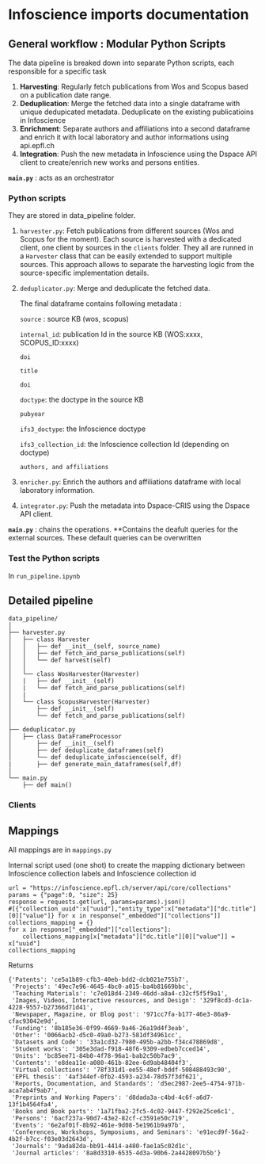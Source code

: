 # Infoscience imports documentation

## General workflow : Modular Python Scripts

The data pipeline is breaked down into separate Python scripts, each responsible for a specific task

1. **Harvesting**: Regularly fetch publications from Wos and Scopus based on a publication date range.
2. **Deduplication**: Merge the fetched data into a single dataframe with unique dedupicated metadata.
   Deduplicate on the existing publicatioins in Infoscience
3. **Enrichment**: Separate authors and affiliations into a second dataframe and enrich it with local laboratory and author informations using api.epfl.ch 
4. **Integration**: Push the new metadata in Infoscience using the Dspace API client to create/enrich new works and persons entities.


**`main.py`** : acts as an orchestrator


### Python scripts

They are stored in data_pipeline folder.

1. `harvester.py`: Fetch publications from different sources (Wos and Scopus for the moment). 
   Each source is harvested with a dedicated client, one client by sources in the `clients` folder. They all are runned in a `Harvester` class that can be easily extended to support multiple sources. This approach allows to separate the harvesting logic from the source-specific implementation details.
2. `deduplicator.py`: Merge and deduplicate the fetched data.

   The final dataframe contains following metadata :

   `source` : source KB (wos, scopus)

   `internal_id`: publication Id in the source KB (WOS:xxxx, SCOPUS_ID:xxxx)

   `doi`

   `title`

   `doi`

   `doctype`: the doctype in the source KB

   `pubyear`

   `ifs3_doctype`: the Infoscience doctype

   `ifs3_collection_id`: the Infoscience collection Id (depending on doctype)

   `authors, and affiliations`

3. `enricher.py`: Enrich the authors and affiliations dataframe with local laboratory information.
4. `integrator.py`: Push the metadata into Dspace-CRIS using the Dspace API client.

**`main.py`** : chains the operations.
**Contains the deafult queries for the external sources. These default queries can be overwritten 

### Test the Python scripts

In `run_pipeline.ipynb`

## Detailed pipeline

```
data_pipeline/
│
├── harvester.py
│   ├── class Harvester
│   │   ├── def __init__(self, source_name)
│   │   ├── def fetch_and_parse_publications(self)
│   │   └── def harvest(self)
│   │
│   └── class WosHarvester(Harvester)
│   |   ├── def __init__(self)
│   |   └── def fetch_and_parse_publications(self)
│   |
│   └── class ScopusHarvester(Harvester)
│       ├── def __init__(self)
│       └── def fetch_and_parse_publications(self)
│
├── deduplicator.py
│   ├── class DataFrameProcessor
│       ├── def __init__(self)
│       ├── def deduplicate_dataframes(self)
│       └── def deduplicate_infoscience(self, df)
|       ├── def generate_main_dataframes(self,df)
│
└── main.py
    ├── def main()

```

### Clients

## Mappings

All mappings are in `mappings.py`

Internal script used (one shot) to create the mapping dictionary between Infoscience collection labels and Infoscience collection id

```
url = "https://infoscience.epfl.ch/server/api/core/collections"
params = {"page":0, "size": 25}
response = requests.get(url, params=params).json()
#[{"collection_uuid":x["uuid"],"entity_type":x["metadata"]["dc.title"][0]["value"]} for x in response["_embedded"]["collections"]]
collections_mapping = {}
for x in response["_embedded"]["collections"]:
    collections_mapping[x["metadata"]["dc.title"][0]["value"]] = x["uuid"]
collections_mapping
```

Returns

```
{'Patents': 'ce5a1b89-cfb3-40eb-bdd2-dcb021e755b7',
 'Projects': '49ec7e96-4645-4bc0-a015-ba4b81669bbc',
 'Teaching Materials': 'c7e018d4-2349-46dd-a8a4-c32cf5f5f9a1',
 'Images, Videos, Interactive resources, and Design': '329f8cd3-dc1a-4228-9557-b27366d71d41',
 'Newspaper, Magazine, or Blog post': '971cc7fa-b177-46e3-86a9-cfac93042e9d',
 'Funding': '8b185e36-0f99-4669-9a46-26a19d4f3eab',
 'Other': '0066acb2-d5c0-49a0-b273-581df34961cc',
 'Datasets and Code': '33a1cd32-7980-495b-a2bb-f34c478869d8',
 'Student works': '305e3dad-f918-48f6-9309-edbeb7cced14',
 'Units': 'bc85ee71-84b0-4f78-96a1-bab2c50b7ac9',
 'Contents': 'e8dea11e-a080-461b-82ee-6d9ab48404f3',
 'Virtual collections': '78f331d1-ee55-48ef-bddf-508488493c90',
 'EPFL thesis': '4af344ef-0fb2-4593-a234-78d57f3df621',
 'Reports, Documentation, and Standards': 'd5ec2987-2ee5-4754-971b-aca7ab4f9ab7',
 'Preprints and Working Papers': 'd8dada3a-c4bd-4c6f-a6d7-13f1b4564fa4',
 'Books and Book parts': '1a71fba2-2fc5-4c02-9447-f292e25ce6c1',
 'Persons': '6acf237a-90d7-43e2-82cf-c3591e50c719',
 'Events': '6e2af01f-8b92-461e-9d08-5e1961b9a97b',
 'Conferences, Workshops, Symposiums, and Seminars': 'e91ecd9f-56a2-4b2f-b7cc-f03e03d2643d',
 'Journals': '9ada82da-bb91-4414-a480-fae1a5c02d1c',
 'Journal articles': '8a8d3310-6535-4d3a-90b6-2a4428097b5b'}
```




